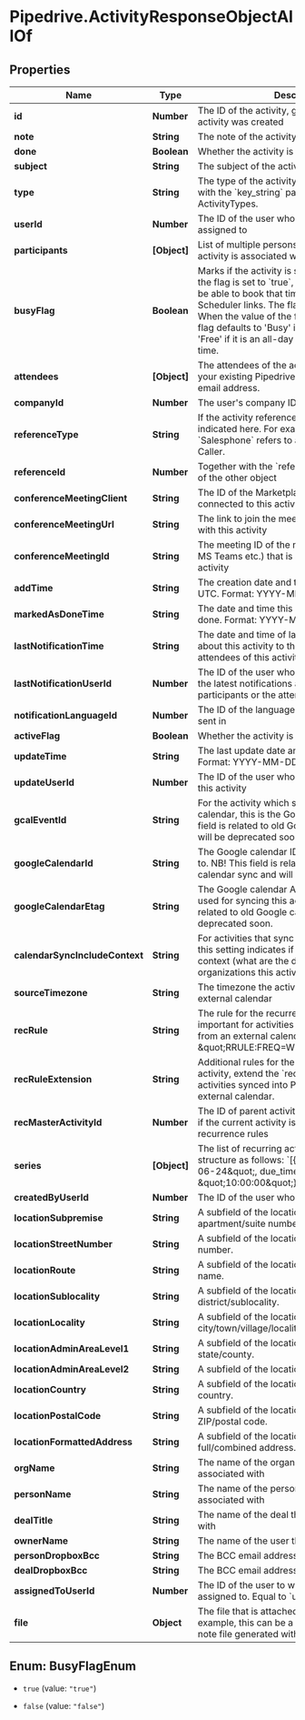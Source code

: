 # Pipedrive.ActivityResponseObjectAllOf

## Properties

Name | Type | Description | Notes
------------ | ------------- | ------------- | -------------
**id** | **Number** | The ID of the activity, generated when the activity was created | [optional] 
**note** | **String** | The note of the activity (HTML format) | [optional] 
**done** | **Boolean** | Whether the activity is done or not | [optional] 
**subject** | **String** | The subject of the activity | [optional] 
**type** | **String** | The type of the activity. This is in correlation with the &#x60;key_string&#x60; parameter of ActivityTypes. | [optional] 
**userId** | **Number** | The ID of the user whom the activity is assigned to | [optional] 
**participants** | **[Object]** | List of multiple persons (participants) this activity is associated with | [optional] 
**busyFlag** | **Boolean** | Marks if the activity is set as &#39;Busy&#39; or &#39;Free&#39;. If the flag is set to &#x60;true&#x60;, your customers will not be able to book that time slot through any Scheduler links. The flag can also be unset. When the value of the flag is unset (&#x60;null&#x60;), the flag defaults to &#39;Busy&#39; if it has a time set, and &#39;Free&#39; if it is an all-day event without specified time. | [optional] 
**attendees** | **[Object]** | The attendees of the activity. This can be either your existing Pipedrive contacts or an external email address. | [optional] 
**companyId** | **Number** | The user&#39;s company ID | [optional] 
**referenceType** | **String** | If the activity references some other object, it is indicated here. For example, value &#x60;Salesphone&#x60; refers to activities created with Caller. | [optional] 
**referenceId** | **Number** | Together with the &#x60;reference_type&#x60;, gives the ID of the other object | [optional] 
**conferenceMeetingClient** | **String** | The ID of the Marketplace app, which is connected to this activity | [optional] 
**conferenceMeetingUrl** | **String** | The link to join the meeting which is associated with this activity | [optional] 
**conferenceMeetingId** | **String** | The meeting ID of the meeting provider (Zoom, MS Teams etc.) that is associated with this activity | [optional] 
**addTime** | **String** | The creation date and time of the activity in UTC. Format: YYYY-MM-DD HH:MM:SS. | [optional] 
**markedAsDoneTime** | **String** | The date and time this activity was marked as done. Format: YYYY-MM-DD HH:MM:SS. | [optional] 
**lastNotificationTime** | **String** | The date and time of latest notifications sent about this activity to the participants or the attendees of this activity | [optional] 
**lastNotificationUserId** | **Number** | The ID of the user who triggered the sending of the latest notifications about this activity to the participants or the attendees of this activity | [optional] 
**notificationLanguageId** | **Number** | The ID of the language the notifications are sent in | [optional] 
**activeFlag** | **Boolean** | Whether the activity is active or not | [optional] 
**updateTime** | **String** | The last update date and time of the activity. Format: YYYY-MM-DD HH:MM:SS. | [optional] 
**updateUserId** | **Number** | The ID of the user who was the last to update this activity | [optional] 
**gcalEventId** | **String** | For the activity which syncs to Google calendar, this is the Google event ID. NB! This field is related to old Google calendar sync and will be deprecated soon. | [optional] 
**googleCalendarId** | **String** | The Google calendar ID that this activity syncs to. NB! This field is related to old Google calendar sync and will be deprecated soon. | [optional] 
**googleCalendarEtag** | **String** | The Google calendar API etag (version) that is used for syncing this activity. NB! This field is related to old Google calendar sync and will be deprecated soon. | [optional] 
**calendarSyncIncludeContext** | **String** | For activities that sync to an external calendar, this setting indicates if the activity syncs with context (what are the deals, persons, organizations this activity is related to) | [optional] 
**sourceTimezone** | **String** | The timezone the activity was created in an external calendar | [optional] 
**recRule** | **String** | The rule for the recurrence of the activity. Is important for activities synced into Pipedrive from an external calendar. Example: \&quot;RRULE:FREQ&#x3D;WEEKLY;BYDAY&#x3D;WE\&quot; | [optional] 
**recRuleExtension** | **String** | Additional rules for the recurrence of the activity, extend the &#x60;rec_rule&#x60;. Is important for activities synced into Pipedrive from an external calendar. | [optional] 
**recMasterActivityId** | **Number** | The ID of parent activity for a recurrent activity if the current activity is an exception to recurrence rules | [optional] 
**series** | **[Object]** | The list of recurring activity instances. It is in a structure as follows: &#x60;[{due_date: \&quot;2020-06-24\&quot;, due_time: \&quot;10:00:00\&quot;}]&#x60; | [optional] 
**createdByUserId** | **Number** | The ID of the user who created the activity | [optional] 
**locationSubpremise** | **String** | A subfield of the location field. Indicates apartment/suite number. | [optional] 
**locationStreetNumber** | **String** | A subfield of the location field. Indicates house number. | [optional] 
**locationRoute** | **String** | A subfield of the location field. Indicates street name. | [optional] 
**locationSublocality** | **String** | A subfield of the location field. Indicates district/sublocality. | [optional] 
**locationLocality** | **String** | A subfield of the location field. Indicates city/town/village/locality. | [optional] 
**locationAdminAreaLevel1** | **String** | A subfield of the location field. Indicates state/county. | [optional] 
**locationAdminAreaLevel2** | **String** | A subfield of the location field. Indicates region. | [optional] 
**locationCountry** | **String** | A subfield of the location field. Indicates country. | [optional] 
**locationPostalCode** | **String** | A subfield of the location field. Indicates ZIP/postal code. | [optional] 
**locationFormattedAddress** | **String** | A subfield of the location field. Indicates full/combined address. | [optional] 
**orgName** | **String** | The name of the organization this activity is associated with | [optional] 
**personName** | **String** | The name of the person this activity is associated with | [optional] 
**dealTitle** | **String** | The name of the deal this activity is associated with | [optional] 
**ownerName** | **String** | The name of the user this activity is owned by | [optional] 
**personDropboxBcc** | **String** | The BCC email address of the person | [optional] 
**dealDropboxBcc** | **String** | The BCC email address of the deal | [optional] 
**assignedToUserId** | **Number** | The ID of the user to whom the activity is assigned to. Equal to &#x60;user_id&#x60;. | [optional] 
**file** | **Object** | The file that is attached to this activity. For example, this can be a reference to an audio note file generated with Pipedrive mobile app. | [optional] 



## Enum: BusyFlagEnum


* `true` (value: `"true"`)

* `false` (value: `"false"`)




